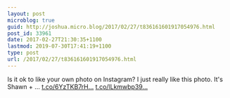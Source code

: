 ```yaml
---
layout: post
microblog: true
guid: http://joshua.micro.blog/2017/02/27/t836161601917054976.html
post_id: 33961
date: 2017-02-27T21:30:35+1100
lastmod: 2019-07-30T17:41:19+1100
type: post
url: /2017/02/27/t836161601917054976.html
---
```

Is it ok to like your own photo on Instagram? I just really like this photo. It's Shawn + … [t.co/6YzTKB7rH...](https://t.co/6YzTKB7rHL) [t.co/lLkmwbp39...](https://t.co/lLkmwbp39V)
